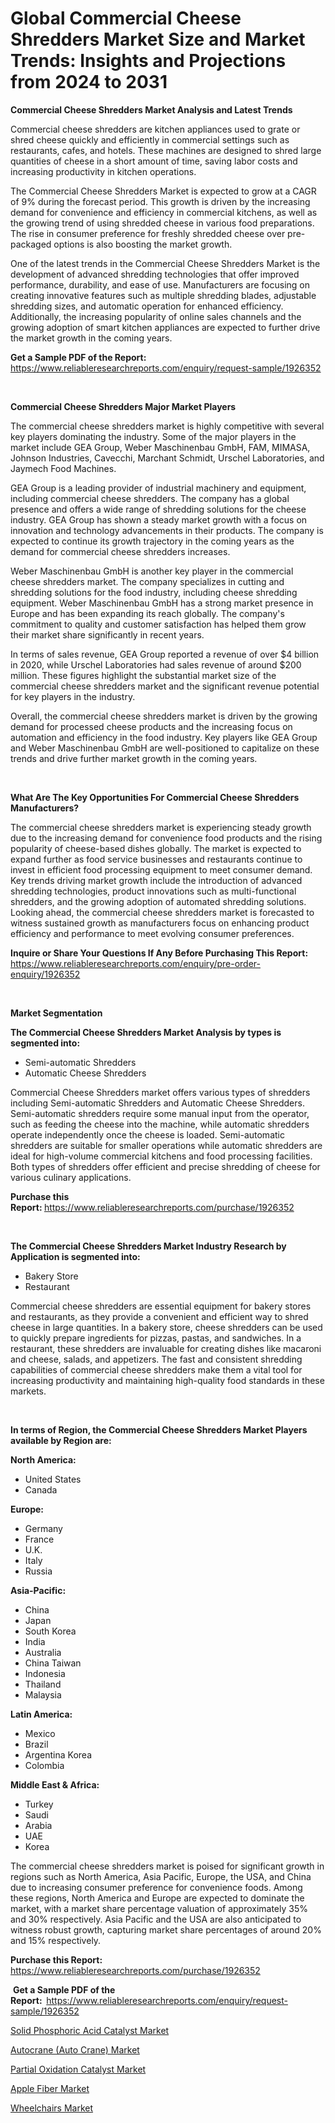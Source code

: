 <p><h1>Global Commercial Cheese Shredders Market Size and Market Trends: Insights and Projections from 2024 to 2031</h1></p><p><strong>Commercial Cheese Shredders Market Analysis and Latest Trends</strong></p>
<p><p>Commercial cheese shredders are kitchen appliances used to grate or shred cheese quickly and efficiently in commercial settings such as restaurants, cafes, and hotels. These machines are designed to shred large quantities of cheese in a short amount of time, saving labor costs and increasing productivity in kitchen operations.</p><p>The Commercial Cheese Shredders Market is expected to grow at a CAGR of 9% during the forecast period. This growth is driven by the increasing demand for convenience and efficiency in commercial kitchens, as well as the growing trend of using shredded cheese in various food preparations. The rise in consumer preference for freshly shredded cheese over pre-packaged options is also boosting the market growth. </p><p>One of the latest trends in the Commercial Cheese Shredders Market is the development of advanced shredding technologies that offer improved performance, durability, and ease of use. Manufacturers are focusing on creating innovative features such as multiple shredding blades, adjustable shredding sizes, and automatic operation for enhanced efficiency. Additionally, the increasing popularity of online sales channels and the growing adoption of smart kitchen appliances are expected to further drive the market growth in the coming years.</p></p>
<p><strong>Get a Sample PDF of the Report:&nbsp;</strong> <a href="https://www.reliableresearchreports.com/enquiry/request-sample/1926352">https://www.reliableresearchreports.com/enquiry/request-sample/1926352</a></p>
<p>&nbsp;</p>
<p><strong>Commercial Cheese Shredders Major Market Players</strong></p>
<p><p>The commercial cheese shredders market is highly competitive with several key players dominating the industry. Some of the major players in the market include GEA Group, Weber Maschinenbau GmbH, FAM, MIMASA, Johnson Industries, Cavecchi, Marchant Schmidt, Urschel Laboratories, and Jaymech Food Machines.</p><p>GEA Group is a leading provider of industrial machinery and equipment, including commercial cheese shredders. The company has a global presence and offers a wide range of shredding solutions for the cheese industry. GEA Group has shown a steady market growth with a focus on innovation and technology advancements in their products. The company is expected to continue its growth trajectory in the coming years as the demand for commercial cheese shredders increases.</p><p>Weber Maschinenbau GmbH is another key player in the commercial cheese shredders market. The company specializes in cutting and shredding solutions for the food industry, including cheese shredding equipment. Weber Maschinenbau GmbH has a strong market presence in Europe and has been expanding its reach globally. The company's commitment to quality and customer satisfaction has helped them grow their market share significantly in recent years.</p><p>In terms of sales revenue, GEA Group reported a revenue of over $4 billion in 2020, while Urschel Laboratories had sales revenue of around $200 million. These figures highlight the substantial market size of the commercial cheese shredders market and the significant revenue potential for key players in the industry.</p><p>Overall, the commercial cheese shredders market is driven by the growing demand for processed cheese products and the increasing focus on automation and efficiency in the food industry. Key players like GEA Group and Weber Maschinenbau GmbH are well-positioned to capitalize on these trends and drive further market growth in the coming years.</p></p>
<p>&nbsp;</p>
<p><strong>What Are The Key Opportunities For Commercial Cheese Shredders Manufacturers?</strong></p>
<p><p>The commercial cheese shredders market is experiencing steady growth due to the increasing demand for convenience food products and the rising popularity of cheese-based dishes globally. The market is expected to expand further as food service businesses and restaurants continue to invest in efficient food processing equipment to meet consumer demand. Key trends driving market growth include the introduction of advanced shredding technologies, product innovations such as multi-functional shredders, and the growing adoption of automated shredding solutions. Looking ahead, the commercial cheese shredders market is forecasted to witness sustained growth as manufacturers focus on enhancing product efficiency and performance to meet evolving consumer preferences.</p></p>
<p><strong>Inquire or Share Your Questions If Any Before Purchasing This Report:</strong> <a href="https://www.reliableresearchreports.com/enquiry/pre-order-enquiry/1926352">https://www.reliableresearchreports.com/enquiry/pre-order-enquiry/1926352</a></p>
<p>&nbsp;</p>
<p><strong>Market Segmentation</strong></p>
<p><strong>The Commercial Cheese Shredders Market Analysis by types is segmented into:</strong></p>
<p><ul><li>Semi-automatic Shredders</li><li>Automatic Cheese Shredders</li></ul></p>
<p><p>Commercial Cheese Shredders market offers various types of shredders including Semi-automatic Shredders and Automatic Cheese Shredders. Semi-automatic shredders require some manual input from the operator, such as feeding the cheese into the machine, while automatic shredders operate independently once the cheese is loaded. Semi-automatic shredders are suitable for smaller operations while automatic shredders are ideal for high-volume commercial kitchens and food processing facilities. Both types of shredders offer efficient and precise shredding of cheese for various culinary applications.</p></p>
<p><strong>Purchase this Report:&nbsp;</strong><a href="https://www.reliableresearchreports.com/purchase/1926352">https://www.reliableresearchreports.com/purchase/1926352</a></p>
<p>&nbsp;</p>
<p><strong>The Commercial Cheese Shredders Market Industry Research by Application is segmented into:</strong></p>
<p><ul><li>Bakery Store</li><li>Restaurant</li></ul></p>
<p><p>Commercial cheese shredders are essential equipment for bakery stores and restaurants, as they provide a convenient and efficient way to shred cheese in large quantities. In a bakery store, cheese shredders can be used to quickly prepare ingredients for pizzas, pastas, and sandwiches. In a restaurant, these shredders are invaluable for creating dishes like macaroni and cheese, salads, and appetizers. The fast and consistent shredding capabilities of commercial cheese shredders make them a vital tool for increasing productivity and maintaining high-quality food standards in these markets.</p></p>
<p>&nbsp;</p>
<p><strong>In terms of Region, the Commercial Cheese Shredders Market Players available by Region are:</strong></p>
<p>
    <p> <strong> North America: </strong>
        <ul>
            <li>United States</li>
            <li>Canada</li>
        </ul>
        </p> 
    <p> <strong> Europe: </strong>
        <ul>
            <li>Germany</li>
            <li>France</li>
            <li>U.K.</li>
            <li>Italy</li>
            <li>Russia</li>
        </ul>
        </p> 
    <p> <strong> Asia-Pacific: </strong>
        <ul>
            <li>China</li>
            <li>Japan</li>
            <li>South Korea</li>
            <li>India</li>
            <li>Australia</li>
            <li>China Taiwan</li>
            <li>Indonesia</li>
            <li>Thailand</li>
            <li>Malaysia</li>
        </ul>
        </p> 
    <p> <strong> Latin America: </strong>
        <ul>
            <li>Mexico</li>
            <li>Brazil</li>
            <li>Argentina Korea</li>
            <li>Colombia</li>
        </ul>
        </p> 
    <p> <strong> Middle East & Africa: </strong>
        <ul>
            <li>Turkey</li>
            <li>Saudi</li>
            <li>Arabia</li>
            <li>UAE</li>
            <li>Korea</li>
        </ul>
    </p>
    </p>
<p><p>The commercial cheese shredders market is poised for significant growth in regions such as North America, Asia Pacific, Europe, the USA, and China due to increasing consumer preference for convenience foods. Among these regions, North America and Europe are expected to dominate the market, with a market share percentage valuation of approximately 35% and 30% respectively. Asia Pacific and the USA are also anticipated to witness robust growth, capturing market share percentages of around 20% and 15% respectively.</p></p>
<p><strong>Purchase this Report: </strong><a href="https://www.reliableresearchreports.com/purchase/1926352">https://www.reliableresearchreports.com/purchase/1926352</a></p>
<p>&nbsp;<strong>Get a Sample PDF of the Report:&nbsp;&nbsp;</strong><a href="https://www.reliableresearchreports.com/enquiry/request-sample/1926352">https://www.reliableresearchreports.com/enquiry/request-sample/1926352</a></p>
<p><strong></strong></p>
<p><p><a href="https://view.publitas.com/reportprime-1/solid-phosphoric-acid-catalyst-market-size-focuses-on-market-dynamics-in-depth-analysis-and-future-projections-of-its-market-forecasted-for-period-from-2024-to-2031/">Solid Phosphoric Acid Catalyst Market</a></p><p><a href="https://meowing-lemming-dd3.notion.site/Global-Autocrane-Auto-Crane-Market-by-Types-Applications-and-Major-Players-with-Regional-Growth-b5c275b1317249baa7787663b10a4154">Autocrane (Auto Crane) Market</a></p><p><a href="https://view.publitas.com/reportprime-1/partial-oxidation-catalyst-market-size-and-growth-market-segmentation-regional-and-country-breakdowns-and-market-trends-for-period-from-2024-2031/">Partial Oxidation Catalyst Market</a></p><p><a href="https://cute-banjo-8ca.notion.site/Apple-Fiber-Market-Size-and-Growth-Market-Segmentation-Regional-and-Country-Breakdowns-and-Market-5fa4113af5084e8dae60bc07a4e82054">Apple Fiber Market</a></p><p><a href="https://shimmer-gardenia-37a.notion.site/Wheelchairs-Market-Challenges-Opportunities-and-Growth-Drivers-and-Major-Market-Players-forecaste-416cea1f472c466ab0a0e757b3aea946">Wheelchairs Market</a></p></p>